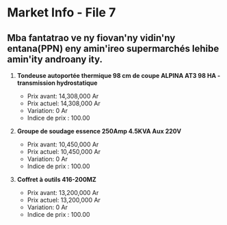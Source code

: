# Market Info - File 7

## Mba fantatrao ve ny fiovan'ny vidin'ny entana(PPN) eny amin'ireo supermarchés lehibe amin'ity androany ity.

1. **Tondeuse autoportée thermique 98 cm de coupe ALPINA AT3 98 HA - transmission hydrostatique**
   - Prix avant: 14,308,000 Ar
   - Prix actuel: 14,308,000 Ar
   - Variation: 0 Ar
   - Indice de prix : 100.00

2. **Groupe de soudage essence 250Amp 4.5KVA Aux 220V**
   - Prix avant: 10,450,000 Ar
   - Prix actuel: 10,450,000 Ar
   - Variation: 0 Ar
   - Indice de prix : 100.00

3. **Coffret à outils 416-200MZ**
   - Prix avant: 13,200,000 Ar
   - Prix actuel: 13,200,000 Ar
   - Variation: 0 Ar
   - Indice de prix : 100.00

